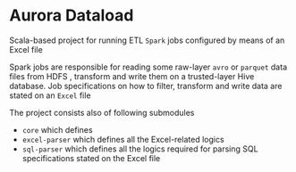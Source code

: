 # Aurora Dataload

Scala-based project for running ETL `Spark` jobs configured by means of an Excel file

Spark jobs are responsible for reading some raw-layer `avro` or `parquet` data files from HDFS , 
transform and write them on a trusted-layer Hive database. Job specifications on 
how to filter, transform and write data are stated on an `Excel` file

The project consists also of following submodules

- `core` which defines  
- `excel-parser` which defines all the Excel-related logics 
- `sql-parser` which defines all the logics required for parsing SQL specifications stated on the Excel file
